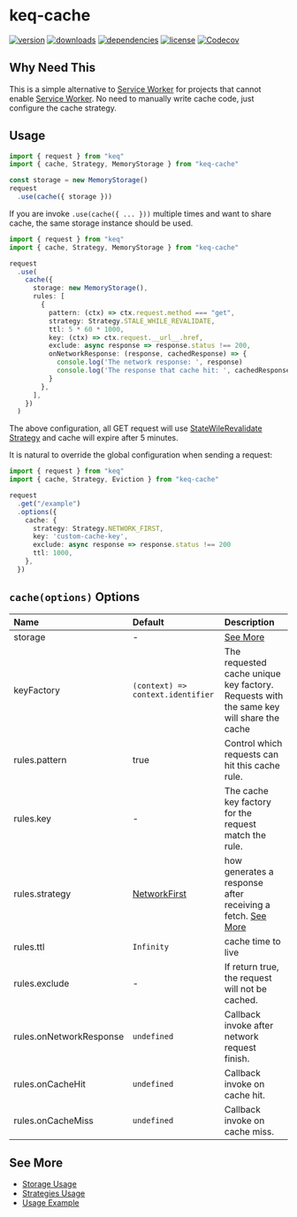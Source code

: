 # keq-cache

[npm]: https://www.npmjs.com/package/keq-cache

[![version](https://img.shields.io/npm/v/keq-cache.svg?logo=npm&style=for-the-badge)][npm]
[![downloads](https://img.shields.io/npm/dm/keq-cache.svg?logo=npm&style=for-the-badge)][npm]
[![dependencies](https://img.shields.io/librariesio/release/npm/keq-cache?logo=npm&style=for-the-badge)][npm]
[![license](https://img.shields.io/npm/l/keq-cache.svg?logo=github&style=for-the-badge)][npm]
[![Codecov](https://img.shields.io/codecov/c/gh/keq-request/keq-cache?logo=codecov&token=PLF0DT6869&style=for-the-badge)](https://codecov.io/gh/keq-request/keq-cache)

## Why Need This

[SW MDN]: https://developer.mozilla.org/en-US/docs/Web/API/Service_Worker_API

This is a simple alternative to [Service Worker][SW MDN] for projects that cannot enable [Service Worker][SW MDN]. No need to manually write cache code, just configure the cache strategy.

## Usage

<!-- prettier-ignore -->
```typescript
import { request } from "keq"
import { cache, Strategy, MemoryStorage } from "keq-cache"

const storage = new MemoryStorage()
request
  .use(cache({ storage }))
```

If you are invoke `.use(cache({ ... }))` multiple times and want to share cache, the same storage instance should be used.

<!-- prettier-ignore -->
```typescript
import { request } from "keq"
import { cache, Strategy, MemoryStorage } from "keq-cache"

request
  .use(
    cache({
      storage: new MemoryStorage(),
      rules: [
        {
          pattern: (ctx) => ctx.request.method === "get",
          strategy: Strategy.STALE_WHILE_REVALIDATE,
          ttl: 5 * 60 * 1000,
          key: (ctx) => ctx.request.__url__.href,
          exclude: async response => response.status !== 200,
          onNetworkResponse: (response, cachedResponse) => {
            console.log('The network response: ', response)
            console.log('The response that cache hit: ', cachedResponse)
          }
        },
      ],
    })
  )
```

The above configuration, all GET request will use [StateWileRevalidate Strategy](#stale-while-revalidate) and cache will expire after 5 minutes.

It is natural to override the global configuration when sending a request:

<!-- prettier-ignore -->
```typescript
import { request } from "keq"
import { cache, Strategy, Eviction } from "keq-cache"

request
  .get("/example")
  .options({
    cache: {
      strategy: Strategy.NETWORK_FIRST,
      key: 'custom-cache-key',
      exclude: async response => response.status !== 200
      ttl: 1000,
    },
  })
```

## `cache(options)` Options

| Name                    | Default                                           | Description                                                                             |
| :---------------------- | :------------------------------------------------ | :-------------------------------------------------------------------------------------- |
| storage                 | -                                                 | [See More](./docs/storage.md)                                                           |
| keyFactory              | `(context) => context.identifier`                 | The requested cache unique key factory. Requests with the same key will share the cache |
| rules.pattern           | true                                              | Control which requests can hit this cache rule.                                         |
| rules.key               | -                                                 | The cache key factory for the request match the rule.                                   |
| rules.strategy          | [NetworkFirst](./docs/strategies.md#networkfirst) | how generates a response after receiving a fetch. [See More](./docs/strategies.md)      |
| rules.ttl               | `Infinity`                                        | cache time to live                                                                      |
| rules.exclude           | -                                                 | If return true, the request will not be cached.                                         |
| rules.onNetworkResponse | `undefined`                                       | Callback invoke after network request finish.                                           |
| rules.onCacheHit        | `undefined`                                       | Callback invoke on cache hit.                                                           |
| rules.onCacheMiss       | `undefined`                                       | Callback invoke on cache miss.                                                          |

## See More

- [Storage Usage](./docs/storage.md)
- [Strategies Usage](./docs/strategies.md)
- [Usage Example](./docs/example.md)
